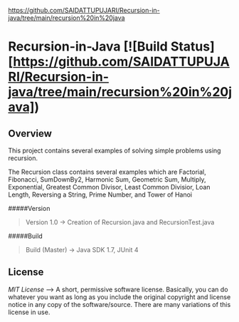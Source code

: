 https://github.com/SAIDATTUPUJARI/Recursion-in-java/tree/main/recursion%20in%20java
# Recursion-in-Java [![Build Status][https://github.com/SAIDATTUPUJARI/Recursion-in-java/tree/main/recursion%20in%20java])

Overview 
------------
This project contains several examples of solving simple problems using recursion. 

The Recursion class contains several examples which are Factorial, Fibonacci, SumDownBy2, Harmonic Sum, Geometric
Sum, Multiply, Exponential, Greatest Common Divisor, Least Common Divisior,
Loan Length, Reversing a String, Prime Number, and Tower of Hanoi

#####Version 
>Version 1.0 -> Creation of Recursion.java and RecursionTest.java

#####Build
>Build (Master) -> Java SDK 1.7, JUnit 4

License
--------

*MIT License* --> A short, permissive software license. Basically, you can do whatever you want as long as you include the original copyright and license notice in any copy of the software/source.  There are many variations of this license in use.
